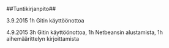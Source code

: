 ﻿##Tuntikirjanpito##

3.9.2015 1h Gitin käyttöönottoa

4.9.2015 3h Gitin käyttöönottoa, 1h Netbeansin alustamista, 1h aihemäärittelyn kirjoittamista
